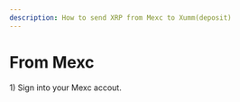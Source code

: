 ```yaml
---
description: How to send XRP from Mexc to Xumm(deposit)
---
```


# From Mexc

1\) Sign into your Mexc accout.

